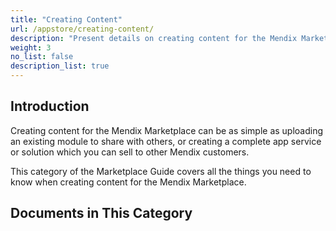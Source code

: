 ```yaml
---
title: "Creating Content"
url: /appstore/creating-content/
description: "Present details on creating content for the Mendix Marketplace."
weight: 3
no_list: false
description_list: true
---
```


## Introduction

Creating content for the Mendix Marketplace can be as simple as uploading an existing module to share with others, or creating a complete app service or solution which you can sell to other Mendix customers.

This category of the Marketplace Guide covers all the things you need to know when creating content for the Mendix Marketplace.

## Documents in This Category
